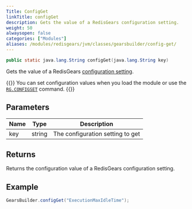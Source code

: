 ```yaml
---
Title: ConfigGet
linkTitle: configGet
description: Gets the value of a RedisGears configuration setting.
weight: 50
alwaysopen: false
categories: ["Modules"]
aliases: /modules/redisgears/jvm/classes/gearsbuilder/config-get/
---
```


```java
public static java.lang.String configGet​(java.lang.String key)
```

Gets the value of a RedisGears [configuration setting](https://oss.redis.com/redisgears/configuration.html).

{{<note>}}
You can set configuration values when you load the module or use the [`RG.CONFIGSET`](https://oss.redislabs.com/redisgears/commands.html#rgconfigset) command.
{{</note>}}

## Parameters

| Name | Type | Description |
|------|------|-------------|
| key | string | The configuration setting to get |

## Returns

Returns the configuration value of a RedisGears configuration setting.

## Example

```java
GearsBuilder.configGet("ExecutionMaxIdleTime");
```
